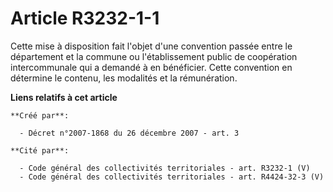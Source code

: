 # Article R3232-1-1

Cette mise à disposition fait l'objet d'une convention passée entre le département et la commune ou l'établissement public de
coopération intercommunale qui a demandé à en bénéficier. Cette convention en détermine le contenu, les modalités et la
rémunération.

**Liens relatifs à cet article**

	**Créé par**:

	  - Décret n°2007-1868 du 26 décembre 2007 - art. 3

	**Cité par**:

	  - Code général des collectivités territoriales - art. R3232-1 (V)
	  - Code général des collectivités territoriales - art. R4424-32-3 (V)

